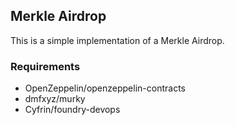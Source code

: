 ## Merkle Airdrop

This is a simple implementation of a Merkle Airdrop.

### Requirements

- OpenZeppelin/openzeppelin-contracts
- dmfxyz/murky
- Cyfrin/foundry-devops
